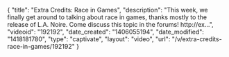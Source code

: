 {
    "title": "Extra Credits: Race in Games",
    "description": "This week, we finally get around to talking about race in games, thanks mostly to the release of L.A. Noire. Come discuss this topic in the forums! http:\/\/ex...",
    "videoid": "192192",
    "date_created": "1406055194",
    "date_modified": "1418181780",
    "type": "captivate",
    "layout": "video",
    "url": "\/v\/extra-credits-race-in-games\/192192"
}